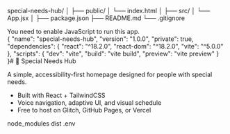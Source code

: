 special-needs-hub/
│
├── public/
│   └── index.html
│
├── src/
│   └── App.jsx
│
├── package.json
├── README.md
└── .gitignore
<!DOCTYPE html>
<html lang="en">
  <head>
    <meta charset="utf-8" />
    <meta name="viewport" content="width=device-width, initial-scale=1" />
    <title>Special Needs Hub</title>
  </head>
  <body>
    <noscript>You need to enable JavaScript to run this app.</noscript>
    <div id="root"></div>
  </body>
</html>
{
  "name": "special-needs-hub",
  "version": "1.0.0",
  "private": true,
  "dependencies": {
    "react": "^18.2.0",
    "react-dom": "^18.2.0",
    "vite": "^5.0.0"
  },
  "scripts": {
    "dev": "vite",
    "build": "vite build",
    "preview": "vite preview"
  }
}# 🌈 Special Needs Hub

A simple, accessibility-first homepage designed for people with special needs.

- Built with React + TailwindCSS
- Voice navigation, adaptive UI, and visual schedule
- Free to host on Glitch, GitHub Pages, or Vercel

node_modules
dist
.env
